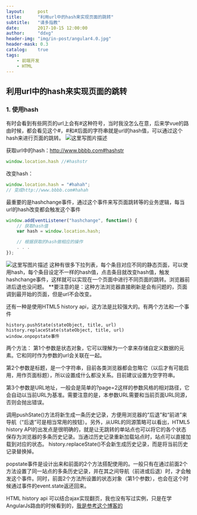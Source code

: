 ```yaml
---
layout:     post
title:      "利用url中的hash来实现页面的跳转"
subtitle:   "请多指教"
date:       2017-10-15 12:00:00
author:     "ddxg"
header-img: "img/in-post/angular4.0.jpg"
header-mask: 0.3
catalog:    true
tags:
    - 前端开发
    - HTML
---
```



## 利用url中的hash来实现页面的跳转

### 1. 使用hash
有时会看到有些网页的url上会有#这种符号，当时我没怎么在意，后来学vue的路由时候，都会看见这个#，#和#后面的字符串就是url的hash值，可以通过这个hash来进行页面的跳转。
![这里写图片描述](http://img.blog.csdn.net/20171015222736252?watermark/2/text/aHR0cDovL2Jsb2cuY3Nkbi5uZXQvQWxpZ3VhZ3Vh/font/5a6L5L2T/fontsize/400/fill/I0JBQkFCMA==/dissolve/70/gravity/SouthEast)

获取url中的hash：http://www.bbbb.com#hashstr

``` javascript
window.location.hash //#hashstr
```
改变hash：

``` javascript
window.location.hash = "#hahah";
// 变成http://www.bbbb.com#hahah
```
最重要的是hashchange事件，通过这个事件来写页面跳转等的业务逻辑，每当url的hash改变都会触发这个事件

``` javascript
window.addEventListener("hashchange", function() {
    // 获取hash值
    var hash = window.location.hash;

    // 根据获取的hash做相应的操作
    . . .
});
```
![这里写图片描述](http://img.blog.csdn.net/20171015224609713?watermark/2/text/aHR0cDovL2Jsb2cuY3Nkbi5uZXQvQWxpZ3VhZ3Vh/font/5a6L5L2T/fontsize/400/fill/I0JBQkFCMA==/dissolve/70/gravity/SouthEast)
这种有很多下拉列表，每个条目对应不同的静态页面，可以使用hash，每个条目设定不一样的hash值，点击条目就改变hash值，触发hashchange事件，这样就可以实现在一个页面中进行不同页面的跳转。浏览器前进后退也没问题。
**要注意的是：这种方法浏览器直接刷新是会有问题的，页面调到最开始的页面，但是url不会改变。

还有一种是使用HTML5 history api，这方法是比较强大的。有两个方法和一个事件

```
history.pushState(stateObject, title, url)
history.replaceState(stateObject, title, url)
window.onpopstate事件
```
两个方法：
第1个参数是状态对象，它可以理解为一个拿来存储自定义数据的元素。它和同时作为参数的url会关联在一起。

第2个参数是标题，是一个字符串，目前各类浏览器都会忽略它（以后才有可能启用，用作页面标题），所以设置成什么都没关系。目前建议设置为空字符串。

第3个参数是URL地址，一般会是简单的?page=2这样的参数风格的相对路径，它会自动以当前URL为基准。需要注意的是，本参数URL需要和当前页面URL同源，否则会抛出错误。

调用pushState()方法将新生成一条历史记录，方便用浏览器的“后退”和“前进”来导航（“后退”可是相当常用的按钮）。另外，从URL的同源策略可以看出，HTML5 history API的出发点是很明确的，就是让无跳转的单站点也可以将它的各个状态保存为浏览器的多条历史记录。当通过历史记录重新加载站点时，站点可以直接加载到对应的状态。
history.replaceState()不会新生成历史记录，而是将当前历史记录替换掉。

popstate事件是设计出来和前面的2个方法搭配使用的。一般只有在通过前面2个方法设置了同一站点的多条历史记录，并在其之间导航（前进或后退）时，才会触发这个事件。同时，前面2个方法所设置的状态对象（第1个参数），也会在这个时候通过事件的event.state返还回来。

HTML history api 可以结合ajax实现翻页，我也没有写过实例，只是在学AngularJs路由的时候看到的，[我是参考这个博客的](http://www.cnblogs.com/stephenykk/p/5057022.html")

































